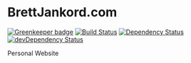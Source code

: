 # BrettJankord.com

[![Greenkeeper badge](https://badges.greenkeeper.io/bjankord/brettjankord.com.svg)](https://greenkeeper.io/)
[![Build Status](https://travis-ci.org/bjankord/brettjankord.com.svg?branch=master)](https://travis-ci.org/bjankord/brettjankord.com)
[![Dependency Status](https://david-dm.org/bjankord/brettjankord.com.svg)](https://david-dm.org/bjankord/brettjankord.com)
[![devDependency Status](https://david-dm.org/bjankord/brettjankord.com/dev-status.svg)](https://david-dm.org/bjankord/brettjankord.com/?type=dev)

Personal Website
